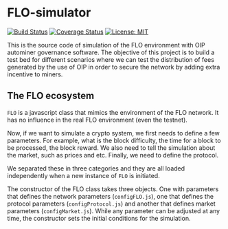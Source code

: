 # FLO-simulator
[![Build Status](https://travis-ci.org/oipwg/flo-simulator.svg?branch=master)](https://travis-ci.org/oipwg/flo-simulator)
[![Coverage Status](https://coveralls.io/repos/github/oipwg/flo-simulator/badge.svg?branch=master)](https://coveralls.io/github/oipwg/flo-simulator?branch=master)
[![License: MIT](https://img.shields.io/badge/License-MIT-yellow.svg)](https://opensource.org/licenses/MIT)

This is the source code of simulation of the FLO environment with OIP autominer governance software. The objective of this project is to build a test bed for different scenarios where we can test the distribution of fees generated by the use of OIP in order to secure the network by adding extra incentive to miners.

## The FLO ecosystem

`FLO` is a javascript class that mimics the environment of the FLO network. It has no influence in the real FLO environment (even the testnet).  

Now, if we want to simulate a crypto system, we first needs to define a few parameters. For example, what is the block difficulty, the time for a block to be processed, the block reward. We also need to tell the simulation about the market, such as prices and etc. Finally, we need to define the protocol.

We separated these in three categories and they are all loaded independently when a new instance of `FLO` is initiated.

The constructor of the FLO class takes three objects. One with parameters that defines the network parameters (`configFLO.js`), one that defines the protocol parameters (`configProtocol.js`) and another that defines market parameters (`configMarket.js`). While any parameter can be adjusted at any time, the constructor sets the initial conditions for the simulation.

